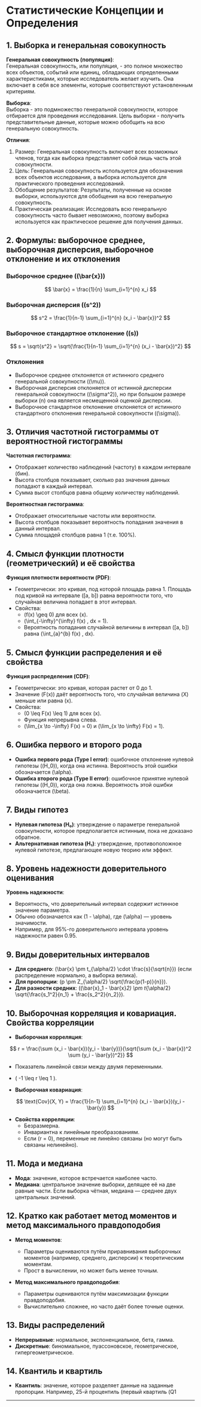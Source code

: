 # Статистические Концепции и Определения

## 1. Выборка и генеральная совокупность

**Генеральная совокупность (популяция)**:  
Генеральная совокупность, или популяция, - это полное множество всех объектов, событий или единиц, обладающих определенными характеристиками, которые исследователь желает изучить. Она включает в себя все элементы, которые соответствуют установленным критериям.

**Выборка**:  
Выборка - это подмножество генеральной совокупности, которое отбирается для проведения исследования. Цель выборки - получить представительные данные, которые можно обобщить на всю генеральную совокупность.

**Отличия**:  
1. Размер: Генеральная совокупность включает всех возможных членов, тогда как выборка представляет собой лишь часть этой совокупности.
2. Цель: Генеральная совокупность используется для обозначения всех объектов исследования, а выборка используется для практического проведения исследований.
3. Обобщение результатов: Результаты, полученные на основе выборки, используются для обобщения на всю генеральную совокупность.
4. Практическая реализация: Исследовать всю генеральную совокупность часто бывает невозможно, поэтому выборка используется как практическое решение для получения данных.

## 2. Формулы: выборочное среднее, выборочная дисперсия, выборочное отклонение и их отклонения

### Выборочное среднее (\(\bar{x}\))

$$
\bar{x} = \frac{1}{n} \sum_{i=1}^{n} x_i
$$

### Выборочная дисперсия (\(s^2\))

$$
s^2 = \frac{1}{n-1} \sum_{i=1}^{n} (x_i - \bar{x})^2
$$

### Выборочное стандартное отклонение (\(s\))

$$
s = \sqrt{s^2} = \sqrt{\frac{1}{n-1} \sum_{i=1}^{n} (x_i - \bar{x})^2}
$$

### Отклонения

- Выборочное среднее отклоняется от истинного среднего генеральной совокупности (\(\mu\)).
- Выборочная дисперсия отклоняется от истинной дисперсии генеральной совокупности (\(\sigma^2\)), но при большом размере выборки (n) она является несмещенной оценкой дисперсии.
- Выборочное стандартное отклонение отклоняется от истинного стандартного отклонения генеральной совокупности (\(\sigma\)).

## 3. Отличия частотной гистограммы от вероятностной гистограммы

**Частотная гистограмма**:
- Отображает количество наблюдений (частоту) в каждом интервале (бин).
- Высота столбцов показывает, сколько раз значения данных попадают в каждый интервал.
- Сумма высот столбцов равна общему количеству наблюдений.

**Вероятностная гистограмма**:
- Отображает относительные частоты или вероятности.
- Высота столбцов показывает вероятность попадания значения в данный интервал.
- Сумма площадей столбцов равна 1 (т.е. 100\%).

## 4. Смысл функции плотности (геометрический) и её свойства

**Функция плотности вероятности (PDF)**:
- Геометрически: это кривая, под которой площадь равна 1. Площадь под кривой на интервале \([a, b]\) равна вероятности того, что случайная величина попадает в этот интервал.
- Свойства:
  - \(f(x) \geq 0\) для всех \(x\).
  - \(\int_{-\infty}^{\infty} f(x) \, dx = 1\).
  - Вероятность попадания случайной величины в интервал \([a, b]\) равна \(\int_{a}^{b} f(x) \, dx\).

## 5. Смысл функции распределения и её свойства

**Функция распределения (CDF)**:
- Геометрически: это кривая, которая растет от 0 до 1.
- Значение \(F(x)\) даёт вероятность того, что случайная величина \(X\) меньше или равна \(x\).
- Свойства:
  - \(0 \leq F(x) \leq 1\) для всех \(x\).
  - Функция непрерывна слева.
  - \(\lim_{x \to -\infty} F(x) = 0\) и \(\lim_{x \to \infty} F(x) = 1\).

## 6. Ошибка первого и второго рода

- **Ошибка первого рода (Type I error)**: ошибочное отклонение нулевой гипотезы (\(H_0\)), когда она истинна. Вероятность этой ошибки обозначается \(\alpha\).
- **Ошибка второго рода (Type II error)**: ошибочное принятие нулевой гипотезы (\(H_0\)), когда она ложна. Вероятность этой ошибки обозначается \(\beta\).

## 7. Виды гипотез

- **Нулевая гипотеза (H₀)**: утверждение о параметре генеральной совокупности, которое предполагается истинным, пока не доказано обратное.
- **Альтернативная гипотеза (H₁)**: утверждение, противоположное нулевой гипотезе, предлагающее новую теорию или эффект.

## 8. Уровень надежности доверительного оценивания

**Уровень надежности**:
- Вероятность, что доверительный интервал содержит истинное значение параметра.
- Обычно обозначается как \(1 - \alpha\), где \(\alpha\) — уровень значимости.
- Например, для 95%-го доверительного интервала уровень надежности равен 0.95.

## 9. Виды доверительных интервалов

- **Для среднего**: \(\bar{x} \pm t_{\alpha/2} \cdot \frac{s}{\sqrt{n}}\) (если распределение нормально, а выборка велика).
- **Для пропорции**: \(p \pm Z_{\alpha/2} \sqrt{\frac{p(1-p)}{n}}\).
- **Для разности средних**: \((\bar{x}_1 - \bar{x}_2) \pm t_{\alpha/2} \sqrt{\frac{s_1^2}{n_1} + \frac{s_2^2}{n_2}}\).

## 10. Выборочная корреляция и ковариация. Свойства корреляции

- **Выборочная корреляция**:

$$
r = \frac{\sum (x_i - \bar{x})(y_i - \bar{y})}{\sqrt{\sum (x_i - \bar{x})^2 \sum (y_i - \bar{y})^2}}
$$

  - Показатель линейной связи между двумя переменными.
  - \( -1 \leq r \leq 1 \).

- **Выборочная ковариация**:

$$
\text{Cov}(X, Y) = \frac{1}{n-1} \sum_{i=1}^{n} (x_i - \bar{x})(y_i - \bar{y})
$$

- **Свойства корреляции**:
  - Безразмерна.
  - Инвариантна к линейным преобразованиям.
  - Если \(r = 0\), переменные не линейно связаны (но могут быть связаны нелинейно).

## 11. Мода и медиана

- **Мода**: значение, которое встречается наиболее часто.
- **Медиана**: центральное значение выборки, делящее её на две равные части. Если выборка чётная, медиана — среднее двух центральных значений.

## 12. Кратко как работает метод моментов и метод максимального правдоподобия

- **Метод моментов**:
  - Параметры оцениваются путём приравнивания выборочных моментов (например, среднего, дисперсии) к теоретическим моментам.
  - Прост в вычислении, но может быть менее точным.

- **Метод максимального правдоподобия**:
  - Параметры оцениваются путём максимизации функции правдоподобия.
  - Вычислительно сложнее, но часто даёт более точные оценки.

## 13. Виды распределений

- **Непрерывные**: нормальное, экспоненциальное, бета, гамма.
- **Дискретные**: биномиальное, пуассоновское, геометрическое, гипергеометрическое.

## 14. Квантиль и квартиль

- **Квантиль**: значение, которое разделяет данные на заданные пропорции. Например, 25-й процентиль (первый квартиль \(Q1
****
